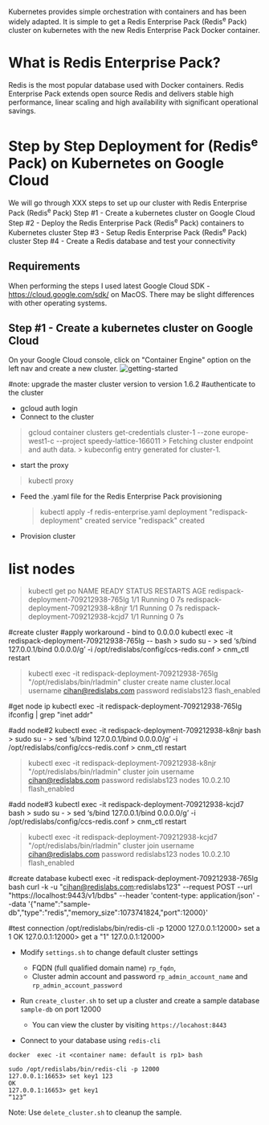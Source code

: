 Kubernetes provides simple orchestration with containers and has been widely adapted. It is simple to get a Redis Enterprise Pack (Redis<sup>e</sup> Pack) cluster on kubernetes with the new Redis Enterprise Pack Docker container. 

# What is Redis Enterprise Pack?
Redis is the most popular database used with Docker containers. Redis Enterprise Pack extends open source Redis and delivers stable high performance, linear scaling and high availability with significant operational savings.

# Step by Step Deployment for (Redis<sup>e</sup> Pack) on Kubernetes on Google Cloud 
We will go through XXX steps to set up our cluster with Redis Enterprise Pack (Redis<sup>e</sup> Pack)
Step #1 - Create a kubernetes cluster on Google Cloud
Step #2 - Deploy the Redis Enterprise Pack (Redis<sup>e</sup> Pack) containers to Kubernetes cluster
Step #3 - Setup Redis Enterprise Pack (Redis<sup>e</sup> Pack) cluster
Step #4 - Create a Redis database and test your connectivity

## Requirements
When performing the steps I used latest Google Cloud SDK - https://cloud.google.com/sdk/ on MacOS. There may be slight differences with other operating systems.

## Step #1 - Create a kubernetes cluster on Google Cloud
On your Google Cloud console, click on "Container Engine" option on the left nav and create a new cluster.
![getting-started](https://raw.githubusercontent.com/cihanb/kubernetesdemo_rp/media/create-cluster.jpeg)


  #note: upgrade the master cluster version to version 1.6.2
  #authenticate to the cluster
  - gcloud auth login 
  - Connect to the cluster 
  > gcloud container clusters get-credentials cluster-1 --zone europe-west1-c --project speedy-lattice-166011
    > Fetching cluster endpoint and auth data.
    > kubeconfig entry generated for cluster-1.
  - start the proxy
  > kubectl proxy
- Feed the .yaml file for the Redis Enterprise Pack provisioning
  > kubectl apply -f redis-enterprise.yaml
    > deployment "redispack-deployment" created
    > service "redispack" created
- Provision cluster
# list nodes
  > kubectl get po
NAME                                   READY     STATUS    RESTARTS   AGE
redispack-deployment-709212938-765lg   1/1       Running   0          7s
redispack-deployment-709212938-k8njr   1/1       Running   0          7s
redispack-deployment-709212938-kcjd7   1/1       Running   0          7s


#create cluster
#apply workaround - bind to 0.0.0.0
kubectl exec -it redispack-deployment-709212938-765lg -- bash
    > sudo su -
    > sed ‘s/bind 127.0.0.1/bind 0.0.0.0/g’ -i /opt/redislabs/config/ccs-redis.conf
    > cnm_ctl restart
  > kubectl exec -it redispack-deployment-709212938-765lg "/opt/redislabs/bin/rladmin" cluster create name cluster.local username cihan@redislabs.com password redislabs123 flash_enabled

#get node ip
  kubectl exec -it redispack-deployment-709212938-765lg ifconfig | grep "inet addr"

#add node#2
  kubectl exec -it redispack-deployment-709212938-k8njr bash
    > sudo su -
    > sed ‘s/bind 127.0.0.1/bind 0.0.0.0/g’ -i /opt/redislabs/config/ccs-redis.conf
    > cnm_ctl restart
  > kubectl exec -it redispack-deployment-709212938-k8njr "/opt/redislabs/bin/rladmin" cluster join username cihan@redislabs.com password redislabs123 nodes 10.0.2.10 flash_enabled

#add node#3
  kubectl exec -it redispack-deployment-709212938-kcjd7  bash
    > sudo su -
    > sed ‘s/bind 127.0.0.1/bind 0.0.0.0/g’ -i /opt/redislabs/config/ccs-redis.conf
    > cnm_ctl restart
  > kubectl exec -it redispack-deployment-709212938-kcjd7 "/opt/redislabs/bin/rladmin" cluster join username cihan@redislabs.com password redislabs123 nodes 10.0.2.10 flash_enabled

#create database
kubectl exec -it redispack-deployment-709212938-765lg bash
curl -k -u "cihan@redislabs.com:redislabs123" --request POST --url "https://localhost:9443/v1/bdbs" --header 'content-type: application/json' --data '{"name":"sample-db","type":"redis","memory_size":1073741824,"port":12000}'

#test connection
/opt/redislabs/bin/redis-cli -p 12000
127.0.0.1:12000> set a 1
OK
127.0.0.1:12000> get a
"1"
127.0.0.1:12000>









- Modify ```settings.sh``` to change default cluster settings
  - FQDN (full qualified domain name) ```rp_fqdn```, 
  - Cluster admin account and password ```rp_admin_account_name``` and ```rp_admin_account_password```
- Run ```create_cluster.sh``` to set up a cluster and create a sample database ```sample-db``` on port 12000
  - You can view the cluster by visiting ```https://locahost:8443``` 

- Connect to your database using ```redis-cli``` 
```
docker  exec -it <container name: default is rp1> bash
```
```
sudo /opt/redislabs/bin/redis-cli -p 12000
127.0.0.1:16653> set key1 123
OK
127.0.0.1:16653> get key1
“123”
```
Note: Use ```delete_cluster.sh``` to cleanup the sample.